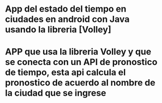 # App del estado del tiempo en ciudades en android con Java usando la libreria [Volley]

# APP que usa la libreria Volley y que se conecta con un API de pronostico de tiempo, esta api calcula el pronostico de acuerdo al nombre de la ciudad que se ingrese
